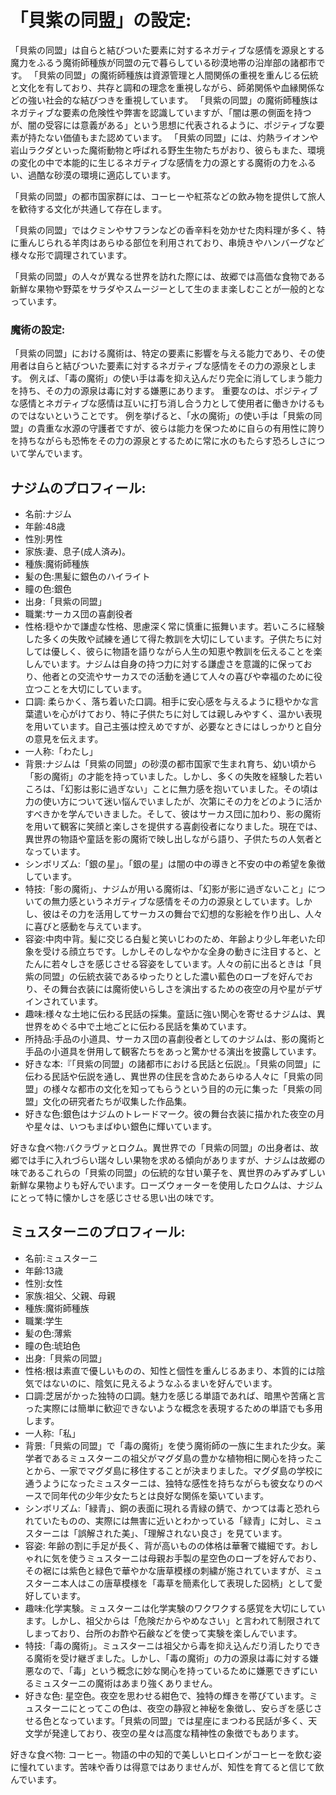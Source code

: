 # 「貝紫の同盟」の設定:

「貝紫の同盟」は自らと結びついた要素に対するネガティブな感情を源泉とする魔力をふるう魔術師種族が同盟の元で暮らしている砂漠地帯の沿岸部の諸都市です。
「貝紫の同盟」の魔術師種族は資源管理と人間関係の重視を重んじる伝統と文化を有しており、共存と調和の理念を重視しながら、師弟関係や血縁関係などの強い社会的な結びつきを重視しています。
「貝紫の同盟」の魔術師種族はネガティブな要素の危険性や弊害を認識していますが、「闇は悪の側面を持つが、闇の受容には意義がある」という思想に代表されるように、ポジティブな要素が持たない価値もまた認めています。
「貝紫の同盟」には、灼熱ライオンや岩山ラクダといった魔術動物と呼ばれる野生生物たちがおり、彼らもまた、環境の変化の中で本能的に生じるネガティブな感情を力の源とする魔術の力をふるい、過酷な砂漠の環境に適応しています。

「貝紫の同盟」の都市国家群には、コーヒーや紅茶などの飲み物を提供して旅人を歓待する文化が共通して存在します。

「貝紫の同盟」ではクミンやサフランなどの香辛料を効かせた肉料理が多く、特に重んじられる羊肉はあらゆる部位を利用されており、串焼きやハンバーグなど様々な形で調理されています。

「貝紫の同盟」の人々が異なる世界を訪れた際には、故郷では高価な食物である新鮮な果物や野菜をサラダやスムージーとして生のまま楽しむことが一般的となっています。

### 魔術の設定:

「貝紫の同盟」における魔術は、特定の要素に影響を与える能力であり、その使用者は自らと結びついた要素に対するネガティブな感情をその力の源泉とします。
例えば、「毒の魔術」の使い手は毒を抑え込んだり完全に消してしまう能力を持ち、その力の源泉は毒に対する嫌悪にあります。
重要なのは、ポジティブな感情とネガティブな感情は互いに打ち消し合う力として使用者に働きかけるものではないということです。
例を挙げると、「水の魔術」の使い手は「貝紫の同盟」の貴重な水源の守護者ですが、彼らは能力を保つために自らの有用性に誇りを持ちながらも恐怖をその力の源泉とするために常に水のもたらす恐ろしさについて学んでいます。

## ナジムのプロフィール:

* 名前:ナジム
* 年齢:48歳
* 性別:男性
* 家族:妻、息子(成人済み)。
* 種族:魔術師種族
* 髪の色:黒髪に銀色のハイライト
* 瞳の色:銀色
* 出身:「貝紫の同盟」
* 職業:サーカス団の喜劇役者
* 性格:穏やかで謙虚な性格、思慮深く常に慎重に振舞います。若いころに経験した多くの失敗や試練を通じて得た教訓を大切にしています。子供たちに対しては優しく、彼らに物語を語りながら人生の知恵や教訓を伝えることを楽しんでいます。ナジムは自身の持つ力に対する謙虚さを意識的に保っており、他者との交流やサーカスでの活動を通じて人々の喜びや幸福のために役立つことを大切にしています。
* 口調: 柔らかく、落ち着いた口調。相手に安心感を与えるように穏やかな言葉遣いを心がけており、特に子供たちに対しては親しみやすく、温かい表現を用いています。自己主張は控えめですが、必要なときにはしっかりと自分の意見を伝えます。
* 一人称:「わたし」
* 背景:ナジムは「貝紫の同盟」の砂漠の都市国家で生まれ育ち、幼い頃から「影の魔術」の才能を持っていました。しかし、多くの失敗を経験した若いころは、「幻影は影に過ぎない」ことに無力感を抱いていました。その頃は力の使い方について迷い悩んでいましたが、次第にその力をどのように活かすべきかを学んでいきました。そして、彼はサーカス団に加わり、影の魔術を用いて観客に笑顔と楽しさを提供する喜劇役者になりました。現在では、異世界の物語や童話を影の魔術で映し出しながら語り、子供たちの人気者となっています。
* シンボリズム:「銀の星」。「銀の星」は闇の中の導きと不安の中の希望を象徴しています。
* 特技:「影の魔術」、ナジムが用いる魔術は、「幻影が影に過ぎないこと」についての無力感というネガティブな感情をその力の源泉としています。しかし、彼はその力を活用してサーカスの舞台で幻想的な影絵を作り出し、人々に喜びと感動を与えています。
* 容姿:中肉中背。髪に交じる白髪と笑いじわのため、年齢より少し年老いた印象を受ける顔立ちです。しかしそのしなやかな全身の動きに注目すると、とたんに若々しさを感じさせる容姿をしています。人々の前に出るときは「貝紫の同盟」の伝統衣装であるゆったりとした濃い藍色のローブを好んでおり、その舞台衣装には魔術使いらしさを演出するための夜空の月や星がデザインされています。
* 趣味:様々な土地に伝わる民話の採集。童話に強い関心を寄せるナジムは、異世界をめぐる中で土地ごとに伝わる民話を集めています。
* 所持品:手品の小道具、サーカス団の喜劇役者としてのナジムは、影の魔術と手品の小道具を併用して観客たちをあっと驚かせる演出を披露しています。
* 好きな本:『「貝紫の同盟」の諸都市における民話と伝説』。「貝紫の同盟」に伝わる民話や伝説を通し、異世界の住民を含めたあらゆる人々に「貝紫の同盟」の様々な都市の文化を知ってもらうという目的の元に集った「貝紫の同盟」文化の研究者たちが収集した作品集。
* 好きな色:銀色はナジムのトレードマーク。彼の舞台衣装に描かれた夜空の月や星々は、いつもまばゆい銀色に輝いています。

好きな食べ物:バクラヴァとロクム。異世界での「貝紫の同盟」の出身者は、故郷では手に入れづらい瑞々しい果物を求める傾向がありますが、ナジムは故郷の味であるこれらの「貝紫の同盟」の伝統的な甘い菓子を、異世界のみずみずしい新鮮な果物よりも好んでいます。ローズウォーターを使用したロクムは、ナジムにとって特に懐かしさを感じさせる思い出の味です。

## ミュスターニのプロフィール:

* 名前:ミュスターニ
* 年齢:13歳
* 性別:女性
* 家族:祖父、父親、母親
* 種族:魔術師種族
* 職業:学生
* 髪の色:薄紫
* 瞳の色:琥珀色
* 出身:「貝紫の同盟」
* 性格:根は素直で優しいものの、知性と個性を重んじるあまり、本質的には陰気ではないのに、陰気に見えるようなふるまいを好んでいます。
* 口調:芝居がかった独特の口調。魅力を感じる単語であれば、暗黒や苦痛と言った実際には簡単に歓迎できないような概念を表現するための単語でも多用します。
* 一人称:「私」
* 背景:「貝紫の同盟」で「毒の魔術」を使う魔術師の一族に生まれた少女。薬学者であるミュスターニの祖父がマグダ島の豊かな植物相に関心を持ったことから、一家でマグダ島に移住することが決まりました。マグダ島の学校に通うようになったミュスターニは、独特な感性を持ちながらも彼女なりのペースで同年代の少年少女たちとは良好な関係を築いています。
* シンボリズム:「緑青」、銅の表面に現れる青緑の錆で、かつては毒と恐れられていたものの、実際には無害に近いとわかっている「緑青」に対し、ミュスターニは「誤解された美」、「理解されない良さ」を見ています。
* 容姿: 年齢の割に手足が長く、背が高いものの体格は華奢で繊細です。おしゃれに気を使うミュスターニは母親お手製の星空色のローブを好んでおり、その裾には紫色と緑色で華やかな唐草模様の刺繍が施されていますが、ミュスターニ本人はこの唐草模様を「毒草を簡素化して表現した図柄」として愛好しています。
* 趣味:化学実験。ミュスターニは化学実験のワクワクする感覚を大切にしています。しかし、祖父からは「危険だからやめなさい」と言われて制限されてしまっており、台所のお酢や石鹸などを使って実験を楽しんでいます。
* 特技:「毒の魔術」。ミュスターニは祖父から毒を抑え込んだり消したりできる魔術を受け継ぎました。しかし、「毒の魔術」の力の源泉は毒に対する嫌悪なので、「毒」という概念に妙な関心を持っているために嫌悪できずにいるミュスターニの魔術はあまり強くありません。
* 好きな色: 星空色。夜空を思わせる紺色で、独特の輝きを帯びています。ミュスターニにとってこの色は、夜空の静寂と神秘を象徴し、安らぎを感じさせる色となっています。「貝紫の同盟」では星座にまつわる民話が多く、天文学が発達しており、夜空の星々は高度な精神性の象徴でもあります。

好きな食べ物: コーヒー。物語の中の知的で美しいヒロインがコーヒーを飲む姿に憧れています。苦味や香りは得意ではありませんが、知性を育てると信じて飲んでいます。

